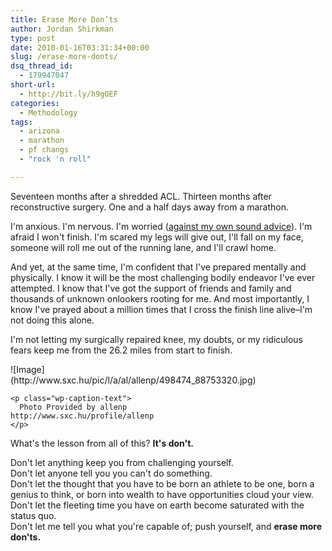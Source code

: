 ```yaml
---
title: Erase More Don’ts
author: Jordan Shirkman
type: post
date: 2010-01-16T03:31:34+00:00
slug: /erase-more-donts/
dsq_thread_id:
  - 179947047
short-url:
  - http://bit.ly/h9gOEF
categories:
  - Methodology
tags:
  - arizona
  - marathon
  - pf changs
  - "rock 'n roll"

---
```

Seventeen months after a shredded ACL. Thirteen months after reconstructive surgery. One and a half days away from a marathon.

I'm anxious. I'm nervous. I'm worried ([against my own sound advice](https://jshirk.com/blog/2010/01/worry-wont-work/)). I'm afraid I won't finish. I'm scared my legs will give out, I'll fall on my face, someone will roll me out of the running lane, and I'll crawl home.

<div>
  <p>
    And yet, at the same time, I'm confident that I've prepared mentally and physically. I know it will be the most challenging bodily endeavor I've ever attempted. I know that I've got the support of friends and family and thousands of unknown onlookers rooting for me. And most importantly, I know I've prayed about a million times that I cross the finish line alive&#8211;I'm not doing this alone.
  </p>
  
  <p>
    I'm not letting my surgically repaired knee, my doubts, or my ridiculous fears keep me from the 26.2 miles from start to finish.
  </p>
</div>

<div>
  <div style="width: 403px" class="wp-caption aligncenter">
    ![Image](http://www.sxc.hu/pic/l/a/al/allenp/498474_88753320.jpg)
    
    <p class="wp-caption-text">
      Photo Provided by allenp http://www.sxc.hu/profile/allenp
    </p>
  </div>
  
  <p>
    What's the lesson from all of this? <strong>It's don't.</strong>
  </p>
  
  <div>
    Don't let anything keep you from challenging yourself.<br /> Don't let anyone tell you you can't do something.<br /> Don't let the thought that you have to be born an athlete to be one, born a genius to think, or born into wealth to have opportunities cloud your view.
  </div>
  
  <div>
    Don't let the fleeting time you have on earth become saturated with the status quo.
  </div>
  
  <div>
    Don't let me tell you what you're capable of; push yourself, and <strong>erase more don'ts.</strong>
  </div>
</div>
